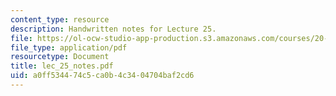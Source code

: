 ```yaml
---
content_type: resource
description: Handwritten notes for Lecture 25.
file: https://ol-ocw-studio-app-production.s3.amazonaws.com/courses/20-410j-molecular-cellular-and-tissue-biomechanics-be-410j-spring-2003/a0ff534474c5ca0b4c3404704baf2cd6_lec_25_notes.pdf
file_type: application/pdf
resourcetype: Document
title: lec_25_notes.pdf
uid: a0ff5344-74c5-ca0b-4c34-04704baf2cd6
---
```

